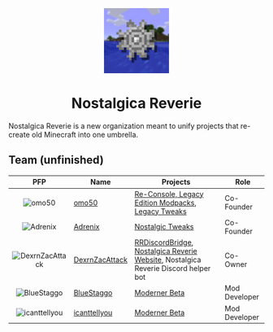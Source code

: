 <p align="center">
  <img src="/nr-logo.gif" width="128" height="128">
</p>
<h1 align="center">Nostalgica Reverie</h1>

Nostalgica Reverie is a new organization meant to unify projects that re-create old Minecraft into one umbrella.

<!-- NOTE: I think that we should order mod devs by a-z -->

<!-- icanttellyou's pfp needs to be changed or we need to find a different way of showing it in markdown without it being at full size -->
## Team (unfinished)
|                                       PFP                                       | Name                                                | Projects                                                                                                                                                                                 | Role          |
|:-------------------------------------------------------------------------------:|-----------------------------------------------------|------------------------------------------------------------------------------------------------------------------------------------------------------------------------------------------|---------------|
|          ![omo50](https://avatars.githubusercontent.com/omo50?size=64)          | [omo50](https://github.com/omo50)                   | [Re-Console, Legacy Edition Modpacks](https://github.com/Nostalgica-Reverie/Legacy-Modpack-Monorepository), [Legacy Tweaks](https://github.com/Nostalgica-Reverie/Legacy-Tweaks)         | Co-Founder    |
|        ![Adrenix](https://avatars.githubusercontent.com/Adrenix?size=64)        | [Adrenix](https://github.com/Adrenix)               | [Nostalgic Tweaks](https://github.com/Nostalgica-Reverie/Nostalgic-Tweaks)                                                                                                               | Co-Founder    |
| ![DexrnZacAttack](https://avatars.githubusercontent.com/DexrnZacAttack?size=64) | [DexrnZacAttack](https://github.com/DexrnZacAttack) | [RRDiscordBridge](https://github.com/DexrnZacAttack/RRDiscordBridge), [Nostalgica Reverie Website](https://github.com/Nostalgica-Reverie/Website), Nostalgica Reverie Discord helper bot | Co-Owner      |
|     ![BlueStaggo](https://avatars.githubusercontent.com/BlueStaggo?size=64)     | [BlueStaggo](https://github.com/BlueStaggo)         | [Moderner Beta](https://github.com/Nostalgica-Reverie/Moderner-Beta)                                                                                                                     | Mod Developer |
|   ![icanttellyou](https://avatars.githubusercontent.com/forkiesassds?size=64)   | [icanttellyou](https://github.com/forkiesassds)     | [Moderner Beta](https://github.com/Nostalgica-Reverie/Moderner-Beta)                                                                                                                     | Mod Developer |
